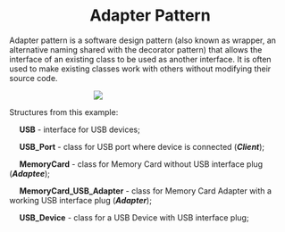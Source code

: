 <h1 style="text-align: center">Adapter Pattern</h1>
<p>Adapter pattern is a software design pattern (also known as wrapper, an alternative naming shared with the decorator pattern) that allows the interface of an existing class to be used as another interface. It is often used to make existing classes work with others without modifying their source code.</p>

<img src="https://upload.wikimedia.org/wikipedia/commons/d/d7/ObjectAdapter.png" style="margin-left: 30%"></img>

<p>Structures from this example:
<p>&emsp; <b>USB</b> - interface for USB devices;</p>
<p>&emsp; <b>USB_Port</b> - class for USB port where device is connected (<b><i>Client</i></b>);</p>
<p>&emsp; <b>MemoryCard</b> - class for Memory Card without USB interface plug (<b><i>Adaptee</i></b>);</p>
<p>&emsp; <b>MemoryCard_USB_Adapter</b> - class for Memory Card Adapter with a working USB interface plug (<b><i>Adapter</i></b>);</p>
<p>&emsp; <b>USB_Device</b> - class for a USB Device with USB interface plug;</p>